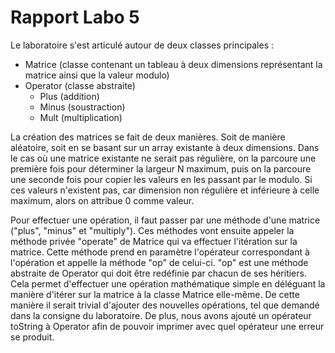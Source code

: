 # Rapport Labo 5

Le laboratoire s'est articulé autour de deux classes principales :

- Matrice (classe contenant un tableau à deux dimensions
  représentant la matrice ainsi que la valeur modulo)
- Operator (classe abstraite)
    - Plus (addition)
    - Minus (soustraction)
    - Mult (multiplication)

La création des matrices se fait de deux manières. Soit de
manière aléatoire, soit en se basant sur un array existante à deux
dimensions. Dans le cas où une matrice existante ne serait pas
régulière, on la parcoure une première fois pour déterminer la largeur
N maximum, puis on la parcoure une seconde fois pour copier les
valeurs en les passant par le modulo. Si ces valeurs n'existent pas,
car dimension non régulière et inférieure à celle maximum, alors on
attribue 0 comme valeur.

Pour effectuer une opération, il faut passer par une méthode
d'une matrice ("plus", "minus" et "multiply"). Ces méthodes vont
ensuite
appeler la méthode privée "operate" de Matrice qui va effectuer
l'itération sur la matrice. Cette méthode prend en paramètre
l'opérateur correspondant à l'opération et appelle la méthode "op" de
celui-ci. "op" est une méthode abstraite de Operator qui doit être
redéfinie par chacun de ses héritiers. Cela permet d'effectuer une
opération mathématique simple en déléguant la manière d'itérer sur la
matrice à la classe Matrice elle-même. De cette manière il serait
trivial d'ajouter des nouvelles opérations, tel que demandé dans la
consigne du laboratoire. De plus, nous avons ajouté un opérateur
toString à Operator afin de pouvoir imprimer avec quel opérateur une
erreur se produit.